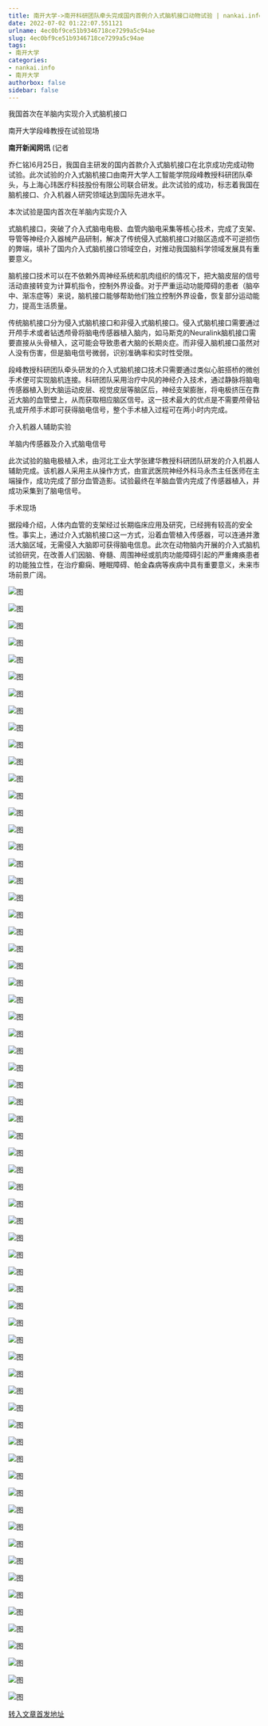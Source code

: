 ```yaml
---
title: 南开大学->南开科研团队牵头完成国内首例介入式脑机接口动物试验 | nankai.info
date: 2022-07-02 01:22:07.551121
urlname: 4ec0bf9ce51b9346718ce7299a5c94ae
slug: 4ec0bf9ce51b9346718ce7299a5c94ae
tags: 
- 南开大学
categories:
- nankai.info
- 南开大学
authorbox: false
sidebar: false
---
```

我国首次在羊脑内实现介入式脑机接口

南开大学段峰教授在试验现场

**南开新闻网讯** (记者

乔仁铭)6月25日，我国自主研发的国内首款介入式脑机接口在北京成功完成动物试验。此次试验的介入式脑机接口由南开大学人工智能学院段峰教授科研团队牵头，与上海心玮医疗科技股份有限公司联合研发。此次试验的成功，标志着我国在脑机接口、介入机器人研究领域达到国际先进水平。

本次试验是国内首次在羊脑内实现介入
<!--more-->
式脑机接口，突破了介入式脑电电极、血管内脑电采集等核心技术，完成了支架、导管等神经介入器械产品研制，解决了传统侵入式脑机接口对脑区造成不可逆损伤的弊端，填补了国内介入式脑机接口领域空白，对推动我国脑科学领域发展具有重要意义。

脑机接口技术可以在不依赖外周神经系统和肌肉组织的情况下，把大脑皮层的信号活动直接转变为计算机指令，控制外界设备。对于严重运动功能障碍的患者（脑卒中、渐冻症等）来说，脑机接口能够帮助他们独立控制外界设备，恢复部分运动能力，提高生活质量。

传统脑机接口分为侵入式脑机接口和非侵入式脑机接口。侵入式脑机接口需要通过开颅手术或者钻透颅骨将脑电传感器植入脑内，如马斯克的Neuralink脑机接口需要直接从头骨植入，这可能会导致患者大脑的长期炎症。而非侵入脑机接口虽然对人没有伤害，但是脑电信号微弱，识别准确率和实时性受限。

段峰教授科研团队牵头研发的介入式脑机接口技术只需要通过类似心脏搭桥的微创手术便可实现脑机连接。科研团队采用治疗中风的神经介入技术，通过静脉将脑电传感器植入到大脑运动皮层、视觉皮层等脑区后，神经支架膨胀，将电极挤压在靠近大脑的血管壁上，从而获取相应脑区信号。这一技术最大的优点是不需要颅骨钻孔或开颅手术即可获得脑电信号，整个手术植入过程可在两小时内完成。

介入机器人辅助实验

羊脑内传感器及介入式脑电信号

此次试验的脑电极植入术，由河北工业大学张建华教授科研团队研发的介入机器人辅助完成。该机器人采用主从操作方式，由宣武医院神经外科马永杰主任医师在主端操作，成功完成了部分血管造影。试验最终在羊脑血管内完成了传感器植入，并成功采集到了脑电信号。

手术现场

据段峰介绍，人体内血管的支架经过长期临床应用及研究，已经拥有较高的安全性。事实上，通过介入式脑机接口这一方式，沿着血管植入传感器，可以连通并激活大脑区域，无需侵入大脑即可获得脑电信息。此次在动物脑内开展的介入式脑机试验研究，在改善人们因脑、脊髓、周围神经或肌肉功能障碍引起的严重瘫痪患者的功能独立性，在治疗癫痫、睡眠障碍、帕金森病等疾病中具有重要意义，未来市场前景广阔。

![图](http://news.nankai.edu.cn/ywsd/system/2022/06/27/g)

![图](http://news.nankai.edu.cn/ywsd/system/2022/06/27/p)

![图](http://news.nankai.edu.cn/ywsd/system/2022/06/27/j)

![图](http://news.nankai.edu.cn/ywsd/system/2022/06/27/)

![图](http://news.nankai.edu.cn/ywsd/system/2022/06/27/b)

![图](http://news.nankai.edu.cn/ywsd/system/2022/06/27/5)

![图](http://news.nankai.edu.cn/ywsd/system/2022/06/27/b)

![图](http://news.nankai.edu.cn/ywsd/system/2022/06/27/5)

![图](http://news.nankai.edu.cn/ywsd/system/2022/06/27/6)

![图](http://news.nankai.edu.cn/ywsd/system/2022/06/27/f)

![图](http://news.nankai.edu.cn/ywsd/system/2022/06/27/5)

![图](http://news.nankai.edu.cn/ywsd/system/2022/06/27/b)

![图](http://news.nankai.edu.cn/ywsd/system/2022/06/27/_)

![图](http://news.nankai.edu.cn/ywsd/system/2022/06/27/4)

![图](http://news.nankai.edu.cn/ywsd/system/2022/06/27/0)

![图](http://news.nankai.edu.cn/ywsd/system/2022/06/27/5)

![图](http://news.nankai.edu.cn/ywsd/system/2022/06/27/6)

![图](http://news.nankai.edu.cn/ywsd/system/2022/06/27/4)

![图](http://news.nankai.edu.cn/ywsd/system/2022/06/27/0)

![图](http://news.nankai.edu.cn/ywsd/system/2022/06/27/0)

![图](http://news.nankai.edu.cn/ywsd/system/2022/06/27/0)

![图](http://news.nankai.edu.cn/ywsd/system/2022/06/27/3)

![图](http://news.nankai.edu.cn/ywsd/system/2022/06/27/0)

![图](http://news.nankai.edu.cn/ywsd/system/2022/06/27/0)

![图](http://news.nankai.edu.cn/)

![图](http://news.nankai.edu.cn/ywsd/system/2022/06/27/5)

![图](http://news.nankai.edu.cn/ywsd/system/2022/06/27/6)

![图](http://news.nankai.edu.cn/ywsd/system/2022/06/27/4)

![图](http://news.nankai.edu.cn/)

![图](http://news.nankai.edu.cn/ywsd/system/2022/06/27/0)

![图](http://news.nankai.edu.cn/ywsd/system/2022/06/27/0)

![图](http://news.nankai.edu.cn/ywsd/system/2022/06/27/0)

![图](http://news.nankai.edu.cn/)

![图](http://news.nankai.edu.cn/ywsd/system/2022/06/27/3)

![图](http://news.nankai.edu.cn/ywsd/system/2022/06/27/0)

![图](http://news.nankai.edu.cn/ywsd/system/2022/06/27/0)

![图](http://news.nankai.edu.cn/)

![图](http://news.nankai.edu.cn/ywsd/system/2022/06/27/c)

![图](http://news.nankai.edu.cn/ywsd/system/2022/06/27/i)

![图](http://news.nankai.edu.cn/ywsd/system/2022/06/27/p)

![图](http://news.nankai.edu.cn/)

![图](http://news.nankai.edu.cn/ywsd/system/2022/06/27/n)

![图](http://news.nankai.edu.cn/ywsd/system/2022/06/27/c)

![图](http://news.nankai.edu.cn/ywsd/system/2022/06/27/)

![图](http://news.nankai.edu.cn/ywsd/system/2022/06/27/u)

![图](http://news.nankai.edu.cn/ywsd/system/2022/06/27/d)

![图](http://news.nankai.edu.cn/ywsd/system/2022/06/27/e)

![图](http://news.nankai.edu.cn/ywsd/system/2022/06/27/)

![图](http://news.nankai.edu.cn/ywsd/system/2022/06/27/i)

![图](http://news.nankai.edu.cn/ywsd/system/2022/06/27/a)

![图](http://news.nankai.edu.cn/ywsd/system/2022/06/27/k)

![图](http://news.nankai.edu.cn/ywsd/system/2022/06/27/n)

![图](http://news.nankai.edu.cn/ywsd/system/2022/06/27/a)

![图](http://news.nankai.edu.cn/ywsd/system/2022/06/27/n)

![图](http://news.nankai.edu.cn/ywsd/system/2022/06/27/)

![图](http://news.nankai.edu.cn/ywsd/system/2022/06/27/s)

![图](http://news.nankai.edu.cn/ywsd/system/2022/06/27/w)

![图](http://news.nankai.edu.cn/ywsd/system/2022/06/27/e)

![图](http://news.nankai.edu.cn/ywsd/system/2022/06/27/n)

![图](http://news.nankai.edu.cn/)

![图](http://news.nankai.edu.cn/)

![图](http://news.nankai.edu.cn/ywsd/system/2022/06/27/:)

![图](http://news.nankai.edu.cn/ywsd/system/2022/06/27/p)

![图](http://news.nankai.edu.cn/ywsd/system/2022/06/27/t)

![图](http://news.nankai.edu.cn/ywsd/system/2022/06/27/t)

![图](http://news.nankai.edu.cn/ywsd/system/2022/06/27/h)

[转入文章首发地址](http://news.nankai.edu.cn/ywsd/system/2022/06/27/030051852.shtml)